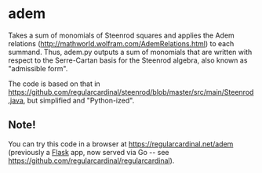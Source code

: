 # adem

Takes a sum of monomials of Steenrod squares and applies the Adem relations (http://mathworld.wolfram.com/AdemRelations.html) to each summand. Thus, adem.py outputs a sum of monomials that are written with respect to the Serre-Cartan basis for the Steenrod algebra, also known as "admissible form".

The code is based on that in https://github.com/regularcardinal/steenrod/blob/master/src/main/Steenrod.java, but simplified and "Python-ized".

## Note!

You can try this code in a browser at https://regularcardinal.net/adem (previously a [Flask](https://palletsprojects.com/p/flask/) app, now served via Go -- see https://github.com/regularcardinal/regularcardinal).
